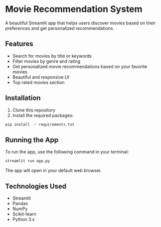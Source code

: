 # Movie Recommendation System

A beautiful Streamlit app that helps users discover movies based on their preferences and get personalized recommendations.

## Features

- Search for movies by title or keywords
- Filter movies by genre and rating
- Get personalized movie recommendations based on your favorite movies
- Beautiful and responsive UI
- Top rated movies section

## Installation

1. Clone this repository
2. Install the required packages:
```bash
pip install -r requirements.txt
```

## Running the App

To run the app, use the following command in your terminal:
```bash
streamlit run app.py
```

The app will open in your default web browser.

## Technologies Used

- Streamlit
- Pandas
- NumPy
- Scikit-learn
- Python 3.x
